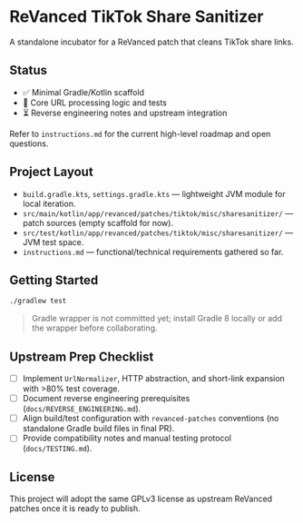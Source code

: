 # ReVanced TikTok Share Sanitizer

A standalone incubator for a ReVanced patch that cleans TikTok share links.

## Status

- ✅ Minimal Gradle/Kotlin scaffold
- 🚧 Core URL processing logic and tests
- ⏳ Reverse engineering notes and upstream integration

Refer to `instructions.md` for the current high-level roadmap and open questions.

## Project Layout

- `build.gradle.kts`, `settings.gradle.kts` &mdash; lightweight JVM module for local iteration.
- `src/main/kotlin/app/revanced/patches/tiktok/misc/sharesanitizer/` &mdash; patch sources (empty scaffold for now).
- `src/test/kotlin/app/revanced/patches/tiktok/misc/sharesanitizer/` &mdash; JVM test space.
- `instructions.md` &mdash; functional/technical requirements gathered so far.

## Getting Started

```bash
./gradlew test
```

> Gradle wrapper is not committed yet; install Gradle 8 locally or add the wrapper before collaborating.

## Upstream Prep Checklist

- [ ] Implement `UrlNormalizer`, HTTP abstraction, and short-link expansion with >80% test coverage.
- [ ] Document reverse engineering prerequisites (`docs/REVERSE_ENGINEERING.md`).
- [ ] Align build/test configuration with `revanced-patches` conventions (no standalone Gradle build files in final PR).
- [ ] Provide compatibility notes and manual testing protocol (`docs/TESTING.md`).

## License

This project will adopt the same GPLv3 license as upstream ReVanced patches once it is ready to publish.
